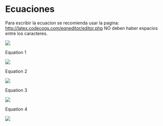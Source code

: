 # Ecuaciones
Para escribir la ecuacion se recomienda usar la pagina: http://latex.codecogs.com/eqneditor/editor.php
NO deben haber espacios entre los caracteres.

<img src="https://latex.codecogs.com/svg.latex?\Large&space;ecuacion" />

Equation 1

<img src="https://latex.codecogs.com/svg.latex?\Large&space;Max_{x\geq0}\prod=\sum_{g}\sum_{i}\nu_{gi}Y_{gi}-\sum_{g}\sum_{i}_\delta_{gi}e^{\gamma_{gi}x_{gi,land}}-\sum_{g}\sum_{i}\sum_{j,j\neqland}\omega_{igi}x_{gij}" />

Equation 2

<img src="https://latex.codecogs.com/svg.latex?\Large&space;\sum_{i}x_{gij}\leq\:b_{gi}\;\forall_{g,j}\epsilon\left\{{land,}\right{water}\}" />


Equation 3

<img src="https://latex.codecogs.com/svg.latex?\Large&space;\sum_{m}xm_{g,m}\leq\:availwater\ast\,b_{water,g\:\forall\g}" />

Equation 4

<img src="https://latex.codecogs.com/svg.latex?\Large&space;Y_{gi}=\tau_{gi}\[\beta_{gi1}\ast\,X_{gi1}^{\rho\i}+\beta_{gi2}\ast\,X_{gi2}^{\rho\i}+...+\beta_{gij}\ast\,X_{gij}^{\rho\i}\]^{\frac{\upsilon}{\rho\i}}" />
